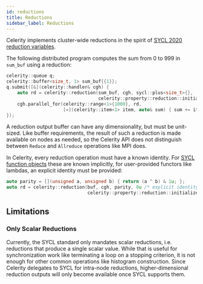 ```yaml
---
id: reductions
title: Reductions
sidebar_label: Reductions
---
```


Celerity implements cluster-wide reductions in the spirit of
[SYCL 2020 reduction variables](https://www.khronos.org/registry/SYCL/specs/sycl-2020/html/sycl-2020.html#sec:reduction).

The following distributed program computes the sum from 0 to 999 in `sum_buf` using a reduction:

```c++
celerity::queue q;
celerity::buffer<size_t, 1> sum_buf{{1}};
q.submit([&](celerity::handler& cgh) {
    auto rd = celerity::reduction(sum_buf, cgh, sycl::plus<size_t>{},
                                  celerity::property::reduction::initialize_to_identity{});
    cgh.parallel_for(celerity::range<1>{1000}, rd,
                     [=](celerity::item<1> item, auto& sum) { sum += item.get_id(0); });
});
```

A reduction output buffer can have any dimensionality, but must be unit-sized. Like buffer requirements, the result of
such a reduction is made available on nodes as needed, so the Celerity API does not distinguish between `Reduce` and
`Allreduce` operations like MPI does.

In Celerity, every reduction operation must have a known identity. For
[SYCL function objects](https://www.khronos.org/registry/SYCL/specs/sycl-2020/html/sycl-2020.html#sec:function-objects)
these are known implicitly, for user-provided functors like lambdas, an explicit identity must be provided:

```c++
auto parity = [](unsigned a, unsigned b) { return (a ^ b) & 1u; };
auto rd = celerity::reduction(buf, cgh, parity, 0u /* explicit identity */,
                              celerity::property::reduction::initialize_to_identity{});
```

## Limitations

### Only Scalar Reductions

Currently, the SYCL standard only mandates scalar reductions, i.e. reductions that produce a single scalar value.
While that is useful for synchronization work like terminating a loop on a stopping criterion, it is not enough for
other common operations like histogram construction. Since Celerity delegates to SYCL for intra-node reductions,
higher-dimensional reduction outputs will only become available once SYCL supports them.
